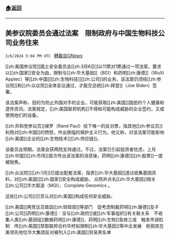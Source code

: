###  [:house:返回](README.md)
---


## 美参议院委员会通过法案　限制政府与中国生物科技公司业务往来
`3/6/2024 5:04 PM UTC ` [轉載自GNews](https://gnews.org/articles/2371307)

[[zh:美国参议院]]国土安全委员会[[zh:3月6日]]以11票对1票通过一项法案，要求以[[zh:国家]]安全为由，限制与[[zh:华大基因]]（BGI）和药明[[zh:康德]]（WuXi Apptec）等[[zh:中国]][[zh:生物科技]][[zh:公司]]的业务。该法案仍须经[[zh:参议院]]和[[zh:众议院]]全体会议通过，才能交总统[[zh:拜登]]（Joe Biden）签署。

该法案声称，目的为防止外国对手的企业，可能获取[[zh:美国]]国民的个人健康和遗传资讯。法案规定，[[zh:美国联邦机构]]不得和可能构成威胁的企业签约，又或使用他们的设备。

[[zh:共和党参议员]]保罗（Rand Paul）投下唯一的反对票，指其他[[zh:参议员]]利用对[[zh:中国]]的愤怒，作出狭隘的保护主义行为。他又称，对该法案可能影响[[zh:美国]]企业的[[zh:生物技术]][[zh:供应链]]。

该委员会预期，法案会获两院支持通过。不过，法案已引起投资者忧虑，上月[[zh:中国]][[zh:市场]]首次传出该法案的消息後，药明[[zh:康德]][[zh:股票]]一度被抛售。

[[zh:众议院]][[zh:1月]]已提出配套法案，指责[[zh:华大基因]]透过收集基因资料，对[[zh:美国]][[zh:国家]]安全构成威胁。 众院并点名[[zh:华大基因]]相关[[zh:公司]]华大智造（MGI）、Complete Genomics 。

这些[[zh:公司]]已否认对[[zh:美国]]构成任何安全威胁。

[[zh:美国]]两党议员致函[[zh:财政部]]等部门　促考虑制裁药明[[zh:康德]]及子[[zh:公司]]药明[[zh:康德]]︰没与[[zh:政府]]或[[zh:军事组织]]有关联关系　不收集人类[[zh:基因组]]数据药明[[zh:康德]]、药明[[zh:生物]]急挫三成　触发市调机制　传[[zh:美国]]禁取联邦合约华府拟限制[[zh:华大基因]]等中企发展　削弱其在美领先地位华大集团反对被列入[[zh:美国]]贸易黑名单

